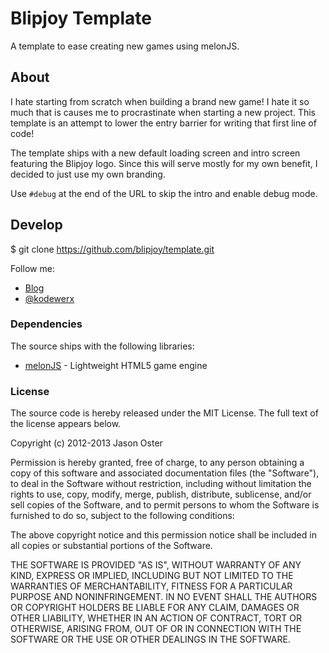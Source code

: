 # Blipjoy Template

A template to ease creating new games using melonJS.

## About

I hate starting from scratch when building a brand new game! I hate it so much
that is causes me to procrastinate when starting a new project. This template is
an attempt to lower the entry barrier for writing that first line of code!

The template ships with a new default loading screen and intro screen featuring
the Blipjoy logo. Since this will serve mostly for my own benefit, I decided to
just use my own branding.

Use `#debug` at the end of the URL to skip the intro and enable debug mode.

## Develop

  $ git clone https://github.com/blipjoy/template.git

Follow me:

* [Blog](http://blog.kodewerx.org/)
* [@kodewerx](http://twitter.com/kodewerx)

### Dependencies

The source ships with the following libraries:

* [melonJS](http://www.melonjs.org/) - Lightweight HTML5 game engine

### License

The source code is hereby released under the MIT License. The full text of the
license appears below.

Copyright (c) 2012-2013 Jason Oster

Permission is hereby granted, free of charge, to any person obtaining a copy of
this software and associated documentation files (the "Software"), to deal in
the Software without restriction, including without limitation the rights to
use, copy, modify, merge, publish, distribute, sublicense, and/or sell copies of
the Software, and to permit persons to whom the Software is furnished to do so,
subject to the following conditions:

The above copyright notice and this permission notice shall be included in all
copies or substantial portions of the Software.

THE SOFTWARE IS PROVIDED "AS IS", WITHOUT WARRANTY OF ANY KIND, EXPRESS OR
IMPLIED, INCLUDING BUT NOT LIMITED TO THE WARRANTIES OF MERCHANTABILITY,
FITNESS FOR A PARTICULAR PURPOSE AND NONINFRINGEMENT. IN NO EVENT SHALL THE
AUTHORS OR COPYRIGHT HOLDERS BE LIABLE FOR ANY CLAIM, DAMAGES OR OTHER
LIABILITY, WHETHER IN AN ACTION OF CONTRACT, TORT OR OTHERWISE, ARISING FROM,
OUT OF OR IN CONNECTION WITH THE SOFTWARE OR THE USE OR OTHER DEALINGS IN THE
SOFTWARE.
